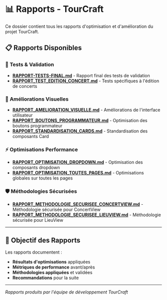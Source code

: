 # 📊 Rapports - TourCraft

Ce dossier contient tous les rapports d'optimisation et d'amélioration du projet TourCraft.

## 📋 **Rapports Disponibles**

### 🧪 **Tests & Validation**
- [**RAPPORT-TESTS-FINAL.md**](./RAPPORT-TESTS-FINAL.md) - Rapport final des tests de validation
- [**RAPPORT_TEST_EDITION_CONCERT.md**](./RAPPORT_TEST_EDITION_CONCERT.md) - Tests spécifiques à l'édition de concerts

### 🎨 **Améliorations Visuelles**
- [**RAPPORT_AMELIORATION_VISUELLE.md**](./RAPPORT_AMELIORATION_VISUELLE.md) - Améliorations de l'interface utilisateur
- [**RAPPORT_BOUTONS_PROGRAMMATEUR.md**](./RAPPORT_BOUTONS_PROGRAMMATEUR.md) - Optimisation des boutons programmateur
- [**RAPPORT_STANDARDISATION_CARDS.md**](./RAPPORT_STANDARDISATION_CARDS.md) - Standardisation des composants Card

### ⚡ **Optimisations Performance**
- [**RAPPORT_OPTIMISATION_DROPDOWN.md**](./RAPPORT_OPTIMISATION_DROPDOWN.md) - Optimisation des composants dropdown
- [**RAPPORT_OPTIMISATION_TOUTES_PAGES.md**](./RAPPORT_OPTIMISATION_TOUTES_PAGES.md) - Optimisations globales sur toutes les pages

### 🛡️ **Méthodologies Sécurisées**
- [**RAPPORT_METHODOLOGIE_SECURISEE_CONCERTVIEW.md**](./RAPPORT_METHODOLOGIE_SECURISEE_CONCERTVIEW.md) - Méthodologie sécurisée pour ConcertView
- [**RAPPORT_METHODOLOGIE_SECURISEE_LIEUVIEW.md**](./RAPPORT_METHODOLOGIE_SECURISEE_LIEUVIEW.md) - Méthodologie sécurisée pour LieuView

---

## 🎯 **Objectif des Rapports**

Les rapports documentent :
- **Résultats d'optimisations** appliquées
- **Métriques de performance** avant/après
- **Méthodologies appliquées** et validées
- **Recommandations** pour la suite

---

*Rapports produits par l'équipe de développement TourCraft* 